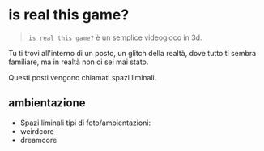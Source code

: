 # is real this game?
> `is real this game?` è un semplice videogioco in 3d.

Tu ti trovi all'interno di un posto, un glitch della realtà, dove tutto ti sembra familiare, ma in realtà non ci sei mai stato. 

Questi posti vengono chiamati spazi liminali.

## ambientazione
* Spazi liminali
tipi di foto/ambientazioni:
* weirdcore
* dreamcore


